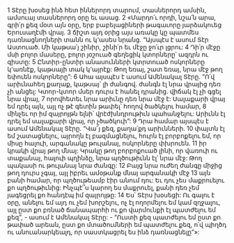 1 Տէրը խօսեց ինձ հետ իններորդ տարում, տասներորդ ամսին, ամսուայ տասներորդ օրը եւ ասաց. 2 «Մարդո՛ւ որդի, նշա՛ն արա, գրի՛ր քեզ մօտ այն օրը, երբ բաբելացիների թագաւորը յարձակուեց Երուսաղէմի վրայ. 3 ճիշտ այդ օրից այս առակը կը պատմես դառնացնողների տանն ու կ՚ասես նրանց. “Այսպէս է ասում Տէր Աստուած.
Մի կաթսա՛յ շինիր,
շինի՛ր եւ մէջը ջո՛ւր լցրու:
4 Դի՛ր մէջը մսի բոլոր մասերը,
բոլոր յօշուած գեղեցիկ կտորները՝
ազդրն ու զիստը:
5 Ընտիր-ընտիր անասունների կտրտուած ոսկորները կ՚առնէք,
կաթսայի տակ կ՚այրէք:
Թող եռայ, շատ եռայ,
նրա մէջ թող եփուեն ոսկորները”:
6 Ահա այսպէս է ասում Ամենակալ Տէրը.
“Ո՛վ արիւնահեղ քաղաք,
կաթսայ՝ լի ժանգով.
ժանգն էլ նրա վրայից դեռ չի անցել:
Կտոր-կտոր մսեր դուրս է հանել դրանից.
վիճակ էլ չի գցել նրա վրայ,
7 որովհետեւ նրա արիւնը դեռ նրա մէջ է:
Սալաքարի վրայ եմ դրել այն,
այլ ոչ թէ գետին թափել՝
հողով ծածկելու համար,
8 մինչեւ որ իմ զայրոյթն ելնի՝
վրէժխնդրութիւն պահանջելու: Արիւնն էլ դրել եմ սալաքարի վրայ, որ չծածկուի”:
9 Դրա համար այսպէս է ասում Ամենակալ Տէրը.
“Վա՜յ քեզ, քաղա՛քդ արիւնների.
10 փայտն էլ եմ շատացնելու,
այրողն էլ բազմացնելու,
հուրն էլ բորբոքելու եմ,
որ միսը հալուի,
արգանակը թուլանայ, ոսկորները փխրուեն.
11 իր կրակի վրայ թող մնայ: Կրակը թող բորբոքուած լինի,
որ վառուի ու տաքանայ,
հալուի պղինձը,
նրա պղծութիւնն էլ՝ նրա մէջ:
Թող պակասի ու թուլանայ նրա ժանգը:
12 Բայց նրա ուժեղ ժանգը միջից թող դուրս չգայ, այլ իբրեւ ամօթանք մնայ արգանակի մէջ 13 այն բանի համար, որ պղծութեամբ էիր անում դու: Եւ դու չես մաքրուելու քո պղծութիւնից: Ինչպէ՞ս կարող ես մաքրուել, քանի դեռ չեմ յագեցրել քո հանդէպ իմ զայրոյթը: 14 Ես՝ Տէրս խօսեցի: Ու գալու է օրը, անելու եմ այդ ու չեմ խորշելու, ոչ էլ ողորմելու եմ կամ զղջալու, այլ ըստ քո բռնած ճանապարհի ու քո վարմունքի էլ պատժելու եմ քեզ”, - ասում է Ամենակալ Տէրը: - “Ուստի քեզ պատժելու եմ ըստ քո թափած արեան, ըստ քո մտածումների եմ պատժելու քեզ, ո՛վ պիղծդ ու անուանարկեալդ, որ սաստկացրել ես ինձ դառնացնելը”»:
